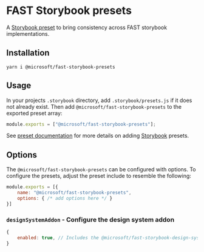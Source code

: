 # FAST Storybook presets
A [Storybook preset](https://storybook.js.org/docs/presets/introduction/) to bring consistency across FAST storybook implementations.

## Installation
`yarn i @microsoft/fast-storybook-presets`

## Usage
In your projects `.storybook` directory, add `.storybook/presets.js` if it does not already exist. Then add `@microsoft/fast-storybook-presets` to the exported preset array:

```js
module.exports = ["@microsoft/fast-storybook-presets"];
```

See [preset documentation](https://storybook.js.org/docs/presets/introduction/) for more details on adding [Storybook](https://storybook.js.org) presets.

## Options
The `@microsoft/fast-storybook-presets` can be configured with options. To configure the presets, adjust the preset include to resemble the following:
```js
module.exports = [{
    name: "@microsoft/fast-storybook-presets",
    options: { /* add options here */ }
}]

```

### `designSystemAddon` - Configure the design system addon
```js
{
    enabled: true, // Includes the @microsoft/fast-storybook-design-system-addon
}
```
